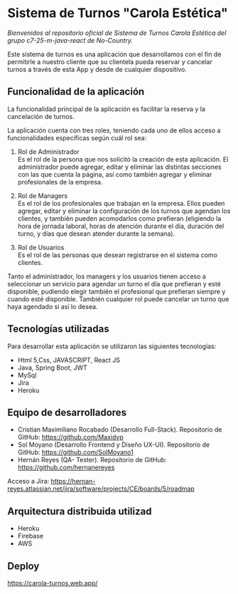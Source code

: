 # Sistema de Turnos "Carola Estética"

*Bienvenidos al repositorio oficial de Sistema de Turnos Carola Estética del grupo c7-25-m-java-react de No-Country.*

Este sistema de turnos es una aplicación que desarrollamos con el fin de permitirle a nuestro cliente que su clientela pueda reservar y cancelar turnos a través de esta App y desde de cualquier dispositivo.


## Funcionalidad de la aplicación
La funcionalidad principal de la aplicación es facilitar la reserva y la cancelación de turnos.

La aplicación cuenta con tres roles, teniendo cada uno de ellos acceso a funcionalidades específicas según cuál rol sea: 

  1. Rol de Administrador  
    Es el rol de la persona que nos solicitó la creación de esta aplicación. El administrador puede agregar, editar y eliminar las distintas secciones con las que cuenta la página, así como también agregar y eliminar profesionales de la empresa. 

  2. Rol de Managers  
    Es el rol de los profesionales que trabajan en la empresa. Ellos pueden agregar, editar y eliminar la configuración de los turnos que agendan los clientes, y también pueden acomodarlos como prefieran (eligiendo la hora de jornada laboral, horas de atención durante el día, duración del turno, y días que desean atender durante la semana).

  3. Rol de Usuarios  
    Es el rol de las personas que desean registrarse en el sistema como clientes. 

Tanto el administrador, los managers y los usuarios tienen acceso a seleccionar un servicio para agendar un turno el día que prefieran y esté disponible, pudiendo elegir también el profesional que prefieran siempre y cuando esté disponible. También cualquier rol puede cancelar un turno que haya agendado si así lo desea.


## Tecnologías utilizadas
Para desarrollar esta aplicación se utilizaron las siguientes tecnologías:

* Html 5,Css, JAVASCRIPT, React JS
* Java, Spring Boot, JWT
* MySql 
* Jira
* Heroku

## Equipo de desarrolladores
* Cristian Maximiliano Rocabado (Desarrollo Full-Stack). Repositorio de GitHub: https://github.com/Maxidvp
* Sol Moyano (Desarrollo Frontend y Diseño UX-UI). Repositorio de GitHub: https://github.com/SolMoyano1
* Hernán Reyes (QA- Tester). Repositorio de GitHub: https://github.com/hernanereyes 

Acceso a Jira: https://hernan-reyes.atlassian.net/jira/software/projects/CE/boards/5/roadmap

## Arquitectura distribuida utilizad
* Heroku
* Firebase
* AWS

## Deploy
https://carola-turnos.web.app/
